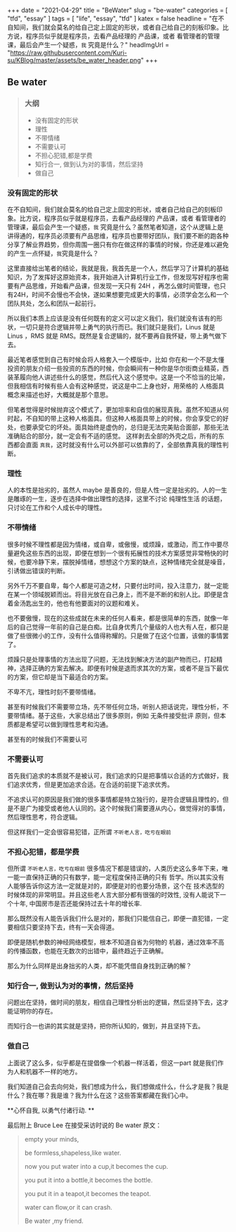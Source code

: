 +++
date = "2021-04-29"
title = "BeWater"
slug = "be-water"
categories = [ "tfd",  "essay" ]
tags = [ "life", "essay", "tfd" ]
katex = false
headline = "在不自知间，我们就会莫名的给自己定上固定的形状，或者自己给自己的刻板印象。比方说，程序员似乎就是程序员，去看产品经理的 产品课，或者 看管理者的管理课，最后会产生一个疑惑，`我` 究竟是什么？"
headImgUrl = "https://raw.githubusercontent.com/Kuri-su/KBlog/master/assets/be_water_header.png"
+++

## Be water

> ### 大纲
>
> * 没有固定的形状
> * 理性
> * 不带情绪
> * 不需要认可
> * 不担心犯错,都是学费
> * 知行合一, 做到认为对的事情，然后坚持
> * 做自己

### 没有固定的形状

在不自知间，我们就会莫名的给自己定上固定的形状，或者自己给自己的刻板印象。比方说，程序员似乎就是程序员，去看产品经理的 产品课，或者 看管理者的管理课，最后会产生一个疑惑，`我` 究竟是什么？虽然笔者知道，这个从逻辑上是讲得通的，程序员必须要有产品思维，程序员也要带好团队，我们要不断的跑各种分享了解业界趋势，但你周围一圈只有你在做这样的事情的时候，你还是难以避免的产生一点怀疑，`我`究竟是什么？

这里直接给出笔者的结论，我就是我，我首先是一个人，然后学习了计算机的基础知识，为了发挥好这原始资本，我开始进入计算机行业工作，但发现写好程序也需要有产品思维，开始看产品课，但发现一天只有 24H ，再怎么做时间管理，也只有24H，时间不会慢也不会快，遂如果想要完成更大的事情，必须学会怎么和一个团队共处，怎么和团队一起前行。

所以我们本质上应该是没有任何既有的定义可以定义我们，我们就没有该有的形状，一切只是符合逻辑并带上勇气的执行而已。我们就只是我们，Linus 就是 Linus ，RMS 就是 RMS。既然是复合逻辑的，就不要再自我怀疑，带上勇气做下去。

最近笔者感觉到自己有时候会将人格套入一个模版中，比如 你在和一个不是太懂投资的朋友介绍一些投资的东西的时候，你会瞬间有一种你是华尔街商业精英，西装革履向他人讲述些什么的感觉，然后代入这个感觉中。这是一个不恰当的比喻，但我相信有时候有些人会有这种感觉，说这是中二上身也好，用荣格的 人格面具 概念来描述也好，大概就是那个意思。

但笔者觉得是时候抛弃这个模式了，更加坦率和自信的展现真我。虽然不知道从何时起，不自知的带上这种人格面具。但这种人格面具带上的时候，你会享受它的好处，也要承受它的坏处。面具始终是虚伪的，总归是无法完美贴合面部，那些无法准确贴合的部分，就一定会有不适的感觉。
这样剥去全部的外壳之后，所有的东西都会直面 `真我`，这时就没有什么可以外部可以依靠的了，全部依靠真我的理性判断。

### 理性

人的本性是拙劣的，虽然人 maybe 是善良的，但是人性一定是拙劣的。人的一生是雕琢的一生，逐步在选择中做出理性的选择，这里不讨论 纯理性生活 的话题，只讨论在工作和个人成长中的理性。

### 不带情绪

很多时候不理性都是因为情绪，或自卑，或傲慢，或烦躁，或激动，而工作中要尽量避免这些东西的出现，即便在想到一个很有拓展性的技术方案感觉非常畅快的时候，也要冷静下来，摆脱掉情绪，想想这个方案的缺点，这种情绪完全就是噪音，引诱做出错误的判断。

另外千万不要自卑，每个人都是可造之材，只要付出时间，投入注意力，就一定能在某一个领域脱颖而出。将目光放在自己身上，而不是不断的和别人比。即便是含着金汤匙出生的，他也有他要面对的议题和难关。

也不要傲慢，现在的这些成就在未来的任何人看来，都是很简单的东西，就像一年后的自己觉得一年前的自己是白痴。比自身优秀几个量级的人也大有人在，都只是做了些很微小的工作，没有什么值得称耀的。只是做了在这个位置，该做的事情罢了。

烦躁只是处理事情的方法出现了问题，无法找到解决方法的副产物而已，打起精神，选择正确的方案去解决。即便有时候是退而求其次的方案，或者不是当下最优的方案，但它却是当下最适合的方案。

不卑不亢，理性时刻不要带情绪。

甚至有时候我们不需要带立场，先不带任何立场，听别人把话说完，理性分析，不要带情绪。基于这些，大家总结出了很多原则，例如 无条件接受批评 原则，但本质都是希望可以做到理性思考和沟通。

甚至有的时候我们不需要认可

### 不需要认可

首先我们追求的本质就不是被认可，我们追求的只是把事情以合适的方式做好，我们追求优秀，但是更加追求合适。在合适的前提下追求优秀。

不追求认可的原因是我们做的很多事情都是特立独行的，是符合逻辑且理性的，但是不是广为接受或者他人认同的。这个时候我们需要遵从内心，做觉得对的事情，然后理性思考，符合逻辑。

但这样我们一定会很容易犯错，正所谓 `不听老人言，吃亏在眼前`

### 不担心犯错，都是学费

但所谓 `不听老人言，吃亏在眼前` 很多情况下都是错误的，人类历史这么多年下来，唯一能一直保持正确的只有数学，能一定程度保持正确的只有 哲学。所以其实没有人能够告诉你这方法一定就是对的，即便是对的也要分场景，这个在 技术选型的时候体现的非常明显。并且这些老人言大部分都有很强的时效性, 没有人能说下一个十年, 中国房市是否还能保持过去十年的增长率. 

那么既然没有人能告诉我们什么是对的，那我们只能信自己，即便一直犯错，一定要相信只要坚持下去，终有一天会得道。

即便是随机参数的神经网络模型，根本不知道自省为何物的 机器，通过效率不高的传播函数，也能在无数次的出错中，最终趋近于正确解。

那么为什么同样是出身拙劣的人类，却不能凭借自身找到正确的解？

### 知行合一, 做到认为对的事情，然后坚持

问题出在坚持，做时间的朋友，相信自己理性分析出的逻辑，然后坚持下去，这才能证明你的存在。

而知行合一也讲的其实就是坚持，把你所认知的，做到，并且坚持下去。

### 做自己

上面说了这么多，似乎都是在提倡像一个机器一样活着，但这一part 就是我们作为人和机器不一样的地方。

我们知道自己会去向何处，我们想成为什么，我们想做成什么，什么才是我？我是什么？我在哪？我是谁？我为什么在这？这些答案都藏在我们心中。

**心怀自我, 以勇气付诸行动. **

最后附上 Bruce Lee 在接受采访时说的 Be water 原文： 

> empty your minds,
>
> be formless,shapeless,like water.
>
> now you put water into a cup,it becomes the cup.
>
> you put it into a bottle,it becomes the bottle.
>
> you put it in a teapot,it becomes the teapot.
>
> water can flow,or it can crash.
>
> Be water ,my friend.